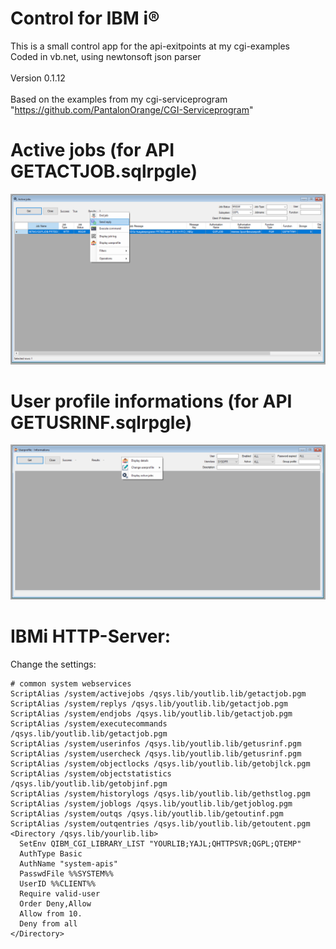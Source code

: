 # Control for IBM i®

This is a small control app for the api-exitpoints at my cgi-examples<br>
Coded in vb.net, using newtonsoft json parser<br><br>
Version 0.1.12<br><br>
Based on the examples from my cgi-serviceprogram "https://github.com/PantalonOrange/CGI-Serviceprogram"

# Active jobs (for API GETACTJOB.sqlrpgle)
![activejobs](https://github.com/PantalonOrange/Control-for-IBM-i/blob/main/actjob.PNG)


# User profile informations (for API GETUSRINF.sqlrpgle)
![userinfos](https://github.com/PantalonOrange/Control-for-IBM-i/blob/main/usrinf.PNG)

# IBMi HTTP-Server:
Change the settings:
```
# common system webservices
ScriptAlias /system/activejobs /qsys.lib/youtlib.lib/getactjob.pgm
ScriptAlias /system/replys /qsys.lib/youtlib.lib/getactjob.pgm
ScriptAlias /system/endjobs /qsys.lib/youtlib.lib/getactjob.pgm
ScriptAlias /system/executecommands /qsys.lib/youtlib.lib/getactjob.pgm
ScriptAlias /system/userinfos /qsys.lib/youtlib.lib/getusrinf.pgm
ScriptAlias /system/usercheck /qsys.lib/youtlib.lib/getusrinf.pgm
ScriptAlias /system/objectlocks /qsys.lib/youtlib.lib/getobjlck.pgm
ScriptAlias /system/objectstatistics /qsys.lib/youtlib.lib/getobjinf.pgm
ScriptAlias /system/historylogs /qsys.lib/youtlib.lib/gethstlog.pgm
ScriptAlias /system/joblogs /qsys.lib/youtlib.lib/getjoblog.pgm
ScriptAlias /system/outqs /qsys.lib/youtlib.lib/getoutinf.pgm
ScriptAlias /system/outqentries /qsys.lib/youtlib.lib/getoutent.pgm
<Directory /qsys.lib/yourlib.lib>
  SetEnv QIBM_CGI_LIBRARY_LIST "YOURLIB;YAJL;QHTTPSVR;QGPL;QTEMP"
  AuthType Basic
  AuthName "system-apis"
  PasswdFile %%SYSTEM%%
  UserID %%CLIENT%%
  Require valid-user
  Order Deny,Allow
  Allow from 10.
  Deny from all
</Directory>
```